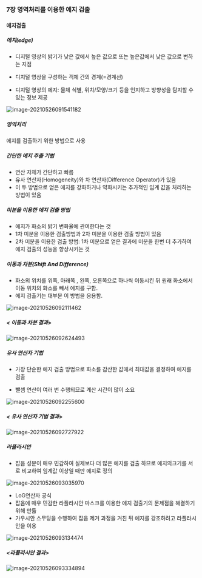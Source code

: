 ### 7장 영역처리를 이용한 에지 검출

#### 에지검출

##### 에지(edge)

* 디지털 영상의 밝기가 낮은 값에서 높은 값으로 또는 높은값에서 낮은 값으로 변하는 지점

* 디지털 영상을 구성하는 객체 간의 경계(=경계선)

* 디지털 영상의 에지: 물체 식별, 위치/모양/크기 등을 인지하고 방향성을 탐지할 수 있는 정보 제공

  

![image-20210526091541182](https://user-images.githubusercontent.com/82528589/119757076-64058580-bedf-11eb-9866-5336802147f2.png)



##### 영역처리

에지를 검출하기 위한 방법으로 사용



##### 간단한 에지 추출 기법

* 연산 자체가 간단하고 빠름
* 유사 연산자(Homogeneity)와 차 연산자(Difference Operator)가 있음
* 이 두 방법으로 얻은 에지를 강화하거나 약화시키는 추가적인 임계 값을 처리하는 방법이 있음



##### 미분을 이용한 에지 검출 방법

* 에지가 화소의 밝기 변화율에 관여한다는 것
* 1차 미분을 이용한 검출방법과 2차 미분을 이용한 검출 방법이 있음
* 2차 미분을 이용한 검출 방법: 1차 미분으로 얻은 결과에 미분을 한번 더 추가하여 에지 검출의 성능을 향상시키는 것



##### 이동과 차분(Shift And Difference)

* 화소의 위치를 위쪽, 아래쪽 , 왼쪽, 오른쪽으로 하나씩 이동시킨 뒤 원래 화소에서 이동 위치의 화소를 빼서 에지를 구함.
* 에지 검출기는 대부분 이 방법을 응용함.

![image-20210526092111462](https://user-images.githubusercontent.com/82528589/119757114-6f58b100-bedf-11eb-9864-36d8a7b5ff1e.png)



##### < 이동과 차분 결과>
![image-20210526092624493](https://user-images.githubusercontent.com/82528589/119757130-77b0ec00-bedf-11eb-83d3-a76d116d3711.png)





##### 유사 연산자 기법

* 가장 단순한 에지 검출 방법으로 화소를 감산한 값에서 최대값을 결정하여 에지를 검출

* 뺄셈 연산이 여러 번 수행되므로 계산 시간이 많이 소요

![image-20210526092255600](https://user-images.githubusercontent.com/82528589/119757167-84cddb00-bedf-11eb-9ca2-37a21f97b66f.png)



##### < 유사 연산자 기법 결과>

![image-20210526092727922](https://user-images.githubusercontent.com/82528589/119757190-8f887000-bedf-11eb-8498-63b6abd43b5e.png)




##### 라플라시안

* 잡음 성분이 매우 민감하여 실제보다 더 많은 에지를 검출 하므로 에지의크기를 서로 비교하여 임계값 이상일 때만 에지로 정의

  

![image-20210526093035970](https://user-images.githubusercontent.com/82528589/119757215-9c0cc880-bedf-11eb-961a-3b3d8e4b39ee.png)

* LoG연산자 공식
* 잡음에 매우 민감한 라플라시안 마스크를 이용한 에지 검출기의 문제점을 해결하기 위해 만듦
* 가우시안 스무딩을 수행하여 잡음 제거 과정을 거친 뒤 에지를 강조하려고 라플라시안을 이용

![image-20210526093134474](https://user-images.githubusercontent.com/82528589/119757233-a29b4000-bedf-11eb-81c4-6268334ce94e.png)



##### <라플라시안 결과>

![image-20210526093334894](https://user-images.githubusercontent.com/82528589/119757254-a8912100-bedf-11eb-8bfa-7756a272073f.png)


